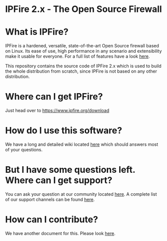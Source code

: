 # IPFire 2.x - The Open Source Firewall

# What is IPFire?

IPFire is a hardened, versatile, state-of-the-art Open Source firewall based on
Linux. Its ease of use, high performance in any scenario and extensibility make
it usable for everyone. For a full list of features have a look [here](https://www.ipfire.org/features).

This repository contains the source code of IPFire 2.x which is used to build
the whole distribution from scratch, since IPFire is not based on any other
distribution.

# Where can I get IPFire?

Just head over to https://www.ipfire.org/download

# How do I use this software?

We have a long and detailed wiki located [here](https://wiki.ipfire.org/) which
should answers most of your questions.

# But I have some questions left. Where can I get support?

You can ask your question at our community located [here](https://community.ipfire.org/).
A complete list of our support channels can be found [here](https://www.ipfire.org/support).

# How can I contribute?

We have another document for this. Please look [here](doc/CONTRIBUTING.md).

